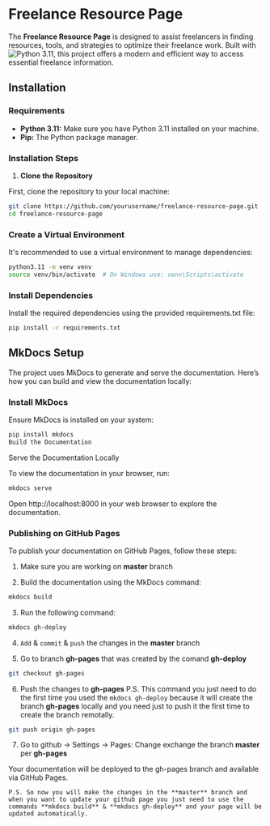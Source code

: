 # Freelance Resource Page

The **Freelance Resource Page** is designed to assist freelancers in finding resources, tools, and strategies to optimize their freelance work. Built with ![Python 3.11](https://img.shields.io/badge/python-3.11-blue), this project offers a modern and efficient way to access essential freelance information.

## Installation

### Requirements

- **Python 3.11:** Make sure you have Python 3.11 installed on your machine.
- **Pip:** The Python package manager.

### Installation Steps

1. **Clone the Repository**

First, clone the repository to your local machine:

```bash
git clone https://github.com/yourusername/freelance-resource-page.git
cd freelance-resource-page
```


### Create a Virtual Environment

It's recommended to use a virtual environment to manage dependencies:

```bash
python3.11 -m venv venv
source venv/bin/activate  # On Windows use: venv\Scripts\activate
```

### Install Dependencies

Install the required dependencies using the provided requirements.txt file:

```bash
pip install -r requirements.txt
```

## MkDocs Setup

The project uses MkDocs to generate and serve the documentation. Here’s how you can build and view the documentation locally:

### Install MkDocs

Ensure MkDocs is installed on your system:

```bash
pip install mkdocs
Build the Documentation
```

Serve the Documentation Locally

To view the documentation in your browser, run:

```bash
mkdocs serve
```

Open http://localhost:8000 in your web browser to explore the documentation.


### Publishing on GitHub Pages
To publish your documentation on GitHub Pages, follow these steps:

1. Make sure you are working on **master** branch

2. Build the documentation using the MkDocs command:

```bash
mkdocs build
```

3. Run the following command:

```bash
mkdocs gh-deploy
```

4. `Add` & `commit` & `push` the changes in the **master** branch

5. Go to branch **gh-pages** that was created by the comand **gh-deploy**
```bash
git checkout gh-pages
```

6. Push the changes to **gh-pages**
P.S. This command you just need to do the first time you used the `mkdocs gh-deploy` because it will create the branch **gh-pages** locally and you need just to push it the first time to create the branch remotally.
```bash
git push origin gh-pages
```

7. Go to github -> Settings -> Pages: Change exchange the branch **master** per **gh-pages**


Your documentation will be deployed to the gh-pages branch and available via GitHub Pages.

`P.S. So now you will make the changes in the **master** branch and when you want to update your github page you just need to use the commands **mkdocs build** & **mkdocs gh-deploy** and your page will be updated automatically.`